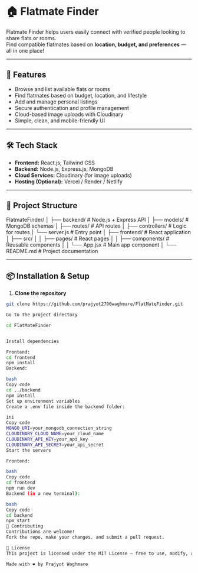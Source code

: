 # 🏠 Flatmate Finder

Flatmate Finder helps users easily connect with verified people looking to share flats or rooms.  
Find compatible flatmates based on **location, budget, and preferences** — all in one place!

---

## 🚀 Features
- Browse and list available flats or rooms  
- Find flatmates based on budget, location, and lifestyle  
- Add and manage personal listings  
- Secure authentication and profile management  
- Cloud-based image uploads with Cloudinary  
- Simple, clean, and mobile-friendly UI

---

## 🛠️ Tech Stack
- **Frontend:** React.js, Tailwind CSS  
- **Backend:** Node.js, Express.js, MongoDB  
- **Cloud Services:** Cloudinary (for image uploads)  
- **Hosting (Optional):** Vercel / Render / Netlify

---

## 📁 Project Structure
FlatmateFinder/
│
├── backend/ # Node.js + Express API
│ ├── models/ # MongoDB schemas
│ ├── routes/ # API routes
│ ├── controllers/ # Logic for routes
│ └── server.js # Entry point
│
├── frontend/ # React application
│ ├── src/
│ │ ├── pages/ # React pages
│ │ ├── components/ # Reusable components
│ │ └── App.jsx # Main app component
│
└── README.md # Project documentation

---

## 📦 Installation & Setup

1. **Clone the repository**
```bash
git clone https://github.com/prajyot2706waghmare/FlatMateFinder.git

Go to the project directory

cd FlatMateFinder


Install dependencies

Frontend:
cd frontend
npm install
Backend:

bash
Copy code
cd ../backend
npm install
Set up environment variables
Create a .env file inside the backend folder:

ini
Copy code
MONGO_URI=your_mongodb_connection_string
CLOUDINARY_CLOUD_NAME=your_cloud_name
CLOUDINARY_API_KEY=your_api_key
CLOUDINARY_API_SECRET=your_api_secret
Start the servers

Frontend:

bash
Copy code
cd frontend
npm run dev
Backend (in a new terminal):

bash
Copy code
cd backend
npm start
🤝 Contributing
Contributions are welcome!
Fork the repo, make your changes, and submit a pull request.

📄 License
This project is licensed under the MIT License — free to use, modify, and distribute.

Made with ❤️ by Prajyot Waghmare




